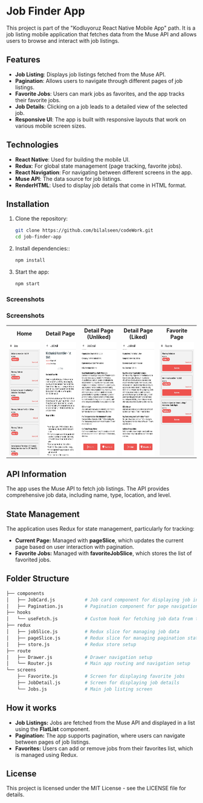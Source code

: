 # Job Finder App

This project is part of the "Kodluyoruz React Native Mobile App" path. It is a job listing mobile application that fetches data from the Muse API and allows users to browse and interact with job listings.

## Features

- **Job Listing**: Displays job listings fetched from the Muse API.
- **Pagination**: Allows users to navigate through different pages of job listings.
- **Favorite Jobs**: Users can mark jobs as favorites, and the app tracks their favorite jobs.
- **Job Details**: Clicking on a job leads to a detailed view of the selected job.
- **Responsive UI**: The app is built with responsive layouts that work on various mobile screen sizes.

## Technologies

- **React Native**: Used for building the mobile UI.
- **Redux**: For global state management (page tracking, favorite jobs).
- **React Navigation**: For navigating between different screens in the app.
- **Muse API**: The data source for job listings.
- **RenderHTML**: Used to display job details that come in HTML format.

## Installation

1. Clone the repository:

   ```bash
   git clone https://github.com/bilalseen/codeWork.git
   cd job-finder-app

   ```

2. Install dependencies::

   ```bash
   npm install

   ```

3. Start the app:
   ```bash
   npm start
   ```

### Screenshots

### Screenshots

<div style="text-align: center;">
  <table style="margin: 0 auto;">
    <tr>
      <th style="text-align: center;">Home</th>
      <th style="text-align: center;">Detail Page</th>
      <th style="text-align: center;">Detail Page<br>(Unliked)</th>
      <th style="text-align: center;">Detail Page<br>(Liked)</th>
      <th style="text-align: center;">Favorite Page</th>
    </tr>
    <tr>
      <td style="text-align: center;">
        <img src="./src/assets/images/codeWork_homepage.jpg" alt="Home Page" height="300" height="600">
      </td>
      <td style="text-align: center;">
        <img src="./src/assets/images/codeWork_detailpage.jpg" alt="Detail Page" height="300" height="600">
      </td>
      <td style="text-align: center;">
        <img src="./src/assets/images/codeWork_detailpage_unliked.jpg" alt="Detail Page Unliked" height="300" height="600">
      </td>
      <td style="text-align: center;">
        <img src="./src/assets/images/codeWork_detailpage_liked.jpg" alt="Detail Page Liked" height="300" height="600">
      </td>
      <td style="text-align: center;">
        <img src="./src/assets/images/codeWork_favoritepage.jpg" alt="Favorite Page" height="300" height="600">
      </td>
    </tr>
  </table>
</div>

## API Information

The app uses the Muse API to fetch job listings. The API provides comprehensive job data, including name, type, location, and level.

## State Management

The application uses Redux for state management, particularly for tracking:

- **Current Page:** Managed with **pageSlice**, which updates the current page based on user interaction with pagination.
- **Favorite Jobs:** Managed with **favoriteJobSlice**, which stores the list of favorited jobs.

## Folder Structure

```bash
├── components
│   ├── JobCard.js           # Job card component for displaying job info
│   ├── Pagination.js        # Pagination component for page navigation
├── hooks
│   └── useFetch.js          # Custom hook for fetching job data from the API
├── redux
│   ├── jobSlice.js          # Redux slice for managing job data
│   ├── pageSlice.js         # Redux slice for managing pagination state
│   ├── store.js             # Redux store setup
├── route
│   ├── Drawer.js            # Drawer navigation setup
│   └── Router.js            # Main app routing and navigation setup
└── screens
    ├── Favorite.js          # Screen for displaying favorite jobs
    ├── JobDetail.js         # Screen for displaying job details
    └── Jobs.js              # Main job listing screen

```

## How it works

- **Job Listings:** Jobs are fetched from the Muse API and displayed in a list using the **FlatList** component.
- **Pagination:** The app supports pagination, where users can navigate between pages of job listings.
- **Favorites:** Users can add or remove jobs from their favorites list, which is managed using Redux.

## License

This project is licensed under the MIT License - see the LICENSE file for details.
